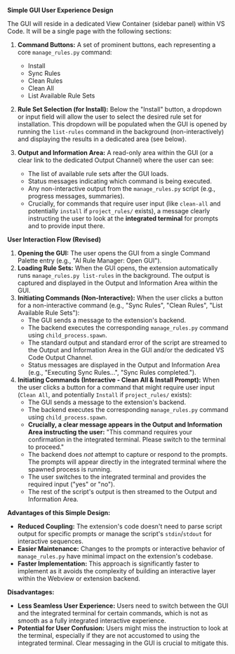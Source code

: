 **Simple GUI User Experience Design**

The GUI will reside in a dedicated View Container (sidebar panel) within VS Code. It will be a single page with the following sections:

1.  **Command Buttons:** A set of prominent buttons, each representing a core `manage_rules.py` command:
    *   Install
    *   Sync Rules
    *   Clean Rules
    *   Clean All
    *   List Available Rule Sets

2.  **Rule Set Selection (for Install):** Below the "Install" button, a dropdown or input field will allow the user to select the desired rule set for installation. This dropdown will be populated when the GUI is opened by running the `list-rules` command in the background (non-interactively) and displaying the results in a dedicated area (see below).

3.  **Output and Information Area:** A read-only area within the GUI (or a clear link to the dedicated Output Channel) where the user can see:
    *   The list of available rule sets after the GUI loads.
    *   Status messages indicating which command is being executed.
    *   Any non-interactive output from the `manage_rules.py` script (e.g., progress messages, summaries).
    *   Crucially, for commands that require user input (like `clean-all` and potentially `install` if `project_rules/` exists), a message clearly instructing the user to look at the **integrated terminal** for prompts and to provide input there.

**User Interaction Flow (Revised)**

1.  **Opening the GUI:** The user opens the GUI from a single Command Palette entry (e.g., "AI Rule Manager: Open GUI").
2.  **Loading Rule Sets:** When the GUI opens, the extension automatically runs `manage_rules.py list-rules` in the background. The output is captured and displayed in the Output and Information Area within the GUI.
3.  **Initiating Commands (Non-Interactive):** When the user clicks a button for a non-interactive command (e.g., "Sync Rules", "Clean Rules", "List Available Rule Sets"):
    *   The GUI sends a message to the extension's backend.
    *   The backend executes the corresponding `manage_rules.py` command using `child_process.spawn`.
    *   The standard output and standard error of the script are streamed to the Output and Information Area in the GUI and/or the dedicated VS Code Output Channel.
    *   Status messages are displayed in the Output and Information Area (e.g., "Executing Sync Rules...", "Sync Rules completed.").
4.  **Initiating Commands (Interactive - Clean All & Install Prompt):** When the user clicks a button for a command that might require user input (`Clean All`, and potentially `Install` if `project_rules/` exists):
    *   The GUI sends a message to the extension's backend.
    *   The backend executes the corresponding `manage_rules.py` command using `child_process.spawn`.
    *   **Crucially, a clear message appears in the Output and Information Area instructing the user:** "This command requires your confirmation in the integrated terminal. Please switch to the terminal to proceed."
    *   The backend does *not* attempt to capture or respond to the prompts. The prompts will appear directly in the integrated terminal where the spawned process is running.
    *   The user switches to the integrated terminal and provides the required input ("yes" or "no").
    *   The rest of the script's output is then streamed to the Output and Information Area.

**Advantages of this Simple Design:**

*   **Reduced Coupling:** The extension's code doesn't need to parse script output for specific prompts or manage the script's `stdin`/`stdout` for interactive sequences.
*   **Easier Maintenance:** Changes to the prompts or interactive behavior of `manage_rules.py` have minimal impact on the extension's codebase.
*   **Faster Implementation:** This approach is significantly faster to implement as it avoids the complexity of building an interactive layer within the Webview or extension backend.

**Disadvantages:**

*   **Less Seamless User Experience:** Users need to switch between the GUI and the integrated terminal for certain commands, which is not as smooth as a fully integrated interactive experience.
*   **Potential for User Confusion:** Users might miss the instruction to look at the terminal, especially if they are not accustomed to using the integrated terminal. Clear messaging in the GUI is crucial to mitigate this.